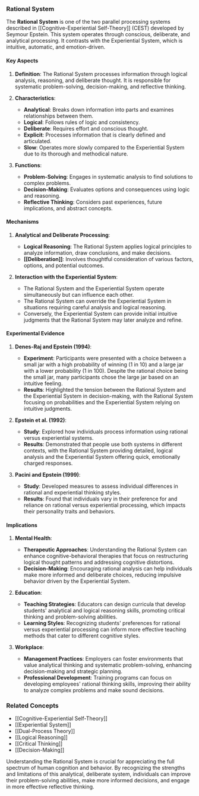 ### Rational System

The **Rational System** is one of the two parallel processing systems described in [[Cognitive-Experiential Self-Theory]] (CEST) developed by Seymour Epstein. This system operates through conscious, deliberate, and analytical processing. It contrasts with the Experiential System, which is intuitive, automatic, and emotion-driven.

#### Key Aspects

1. **Definition**:
   The Rational System processes information through logical analysis, reasoning, and deliberate thought. It is responsible for systematic problem-solving, decision-making, and reflective thinking.

2. **Characteristics**:
   - **Analytical**: Breaks down information into parts and examines relationships between them.
   - **Logical**: Follows rules of logic and consistency.
   - **Deliberate**: Requires effort and conscious thought.
   - **Explicit**: Processes information that is clearly defined and articulated.
   - **Slow**: Operates more slowly compared to the Experiential System due to its thorough and methodical nature.

3. **Functions**:
   - **Problem-Solving**: Engages in systematic analysis to find solutions to complex problems.
   - **Decision-Making**: Evaluates options and consequences using logic and reasoning.
   - **Reflective Thinking**: Considers past experiences, future implications, and abstract concepts.

#### Mechanisms

1. **Analytical and Deliberate Processing**:
   - **Logical Reasoning**: The Rational System applies logical principles to analyze information, draw conclusions, and make decisions.
   - **[[Deliberation]]**: Involves thoughtful consideration of various factors, options, and potential outcomes.

2. **Interaction with the Experiential System**:
   - The Rational System and the Experiential System operate simultaneously but can influence each other.
   - The Rational System can override the Experiential System in situations requiring careful analysis and logical reasoning.
   - Conversely, the Experiential System can provide initial intuitive judgments that the Rational System may later analyze and refine.

#### Experimental Evidence

1. **Denes-Raj and Epstein (1994)**:
   - **Experiment**: Participants were presented with a choice between a small jar with a high probability of winning (1 in 10) and a large jar with a lower probability (1 in 100). Despite the rational choice being the small jar, many participants chose the large jar based on an intuitive feeling.
   - **Results**: Highlighted the tension between the Rational System and the Experiential System in decision-making, with the Rational System focusing on probabilities and the Experiential System relying on intuitive judgments.

2. **Epstein et al. (1992)**:
   - **Study**: Explored how individuals process information using rational versus experiential systems.
   - **Results**: Demonstrated that people use both systems in different contexts, with the Rational System providing detailed, logical analysis and the Experiential System offering quick, emotionally charged responses.

3. **Pacini and Epstein (1999)**:
   - **Study**: Developed measures to assess individual differences in rational and experiential thinking styles.
   - **Results**: Found that individuals vary in their preference for and reliance on rational versus experiential processing, which impacts their personality traits and behaviors.

#### Implications

1. **Mental Health**:
   - **Therapeutic Approaches**: Understanding the Rational System can enhance cognitive-behavioral therapies that focus on restructuring logical thought patterns and addressing cognitive distortions.
   - **Decision-Making**: Encouraging rational analysis can help individuals make more informed and deliberate choices, reducing impulsive behavior driven by the Experiential System.

2. **Education**:
   - **Teaching Strategies**: Educators can design curricula that develop students' analytical and logical reasoning skills, promoting critical thinking and problem-solving abilities.
   - **Learning Styles**: Recognizing students' preferences for rational versus experiential processing can inform more effective teaching methods that cater to different cognitive styles.

3. **Workplace**:
   - **Management Practices**: Employers can foster environments that value analytical thinking and systematic problem-solving, enhancing decision-making and strategic planning.
   - **Professional Development**: Training programs can focus on developing employees' rational thinking skills, improving their ability to analyze complex problems and make sound decisions.

### Related Concepts

- [[Cognitive-Experiential Self-Theory]]
- [[Experiential System]]
- [[Dual-Process Theory]]
- [[Logical Reasoning]]
- [[Critical Thinking]]
- [[Decision-Making]]

Understanding the Rational System is crucial for appreciating the full spectrum of human cognition and behavior. By recognizing the strengths and limitations of this analytical, deliberate system, individuals can improve their problem-solving abilities, make more informed decisions, and engage in more effective reflective thinking.